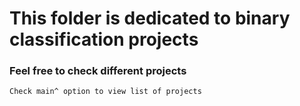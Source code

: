 # This folder is dedicated to binary classification projects
### Feel free to check different projects

```
Check main^ option to view list of projects
```
